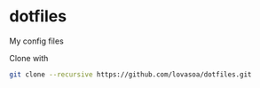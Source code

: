 dotfiles
========

My config files

Clone with

```bash
git clone --recursive https://github.com/lovasoa/dotfiles.git
```
